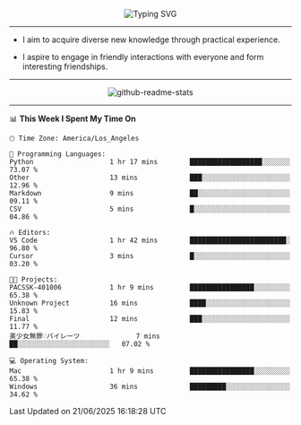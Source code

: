 <p align="center">
  <img src="https://readme-typing-svg.demolab.com?font=Fira+Code&weight=500&size=32&duration=2500&pause=1600&center=true&vCenter=true&random=false&width=1024&height=64&lines=Hi+there+%F0%9F%91%8B;I'm+delighted+you+could+make+it+here+%F0%9F%8E%89;I'm+Harry%2C+a+college+student+still+finding+my+way" alt="Typing SVG" />
</p>


---


- I aim to acquire diverse new knowledge through practical experience.

- I aspire to engage in friendly interactions with everyone and form interesting friendships.


---


<p align="center">
  <img src="https://github-readme-stats.vercel.app/api?username=Harry-Jing&show_icons=true" alt="github-readme-stats"/>
</p>


---

<!--START_SECTION:waka-->
📊 **This Week I Spent My Time On** 

```text
🕑︎ Time Zone: America/Los_Angeles

💬 Programming Languages: 
Python                   1 hr 17 mins        ██████████████████░░░░░░░   73.07 % 
Other                    13 mins             ███░░░░░░░░░░░░░░░░░░░░░░   12.96 % 
Markdown                 9 mins              ██░░░░░░░░░░░░░░░░░░░░░░░   09.11 % 
CSV                      5 mins              █░░░░░░░░░░░░░░░░░░░░░░░░   04.86 % 

🔥 Editors: 
VS Code                  1 hr 42 mins        ████████████████████████░   96.80 % 
Cursor                   3 mins              █░░░░░░░░░░░░░░░░░░░░░░░░   03.20 % 

🐱‍💻 Projects: 
PACSSK-401006            1 hr 9 mins         ████████████████░░░░░░░░░   65.38 % 
Unknown Project          16 mins             ████░░░░░░░░░░░░░░░░░░░░░   15.83 % 
Final                    12 mins             ███░░░░░░░░░░░░░░░░░░░░░░   11.77 % 
美少女無罪♡パイレーツ              7 mins              ██░░░░░░░░░░░░░░░░░░░░░░░   07.02 % 

💻 Operating System: 
Mac                      1 hr 9 mins         ████████████████░░░░░░░░░   65.38 % 
Windows                  36 mins             █████████░░░░░░░░░░░░░░░░   34.62 % 
```


 Last Updated on 21/06/2025 16:18:28 UTC
<!--END_SECTION:waka-->
